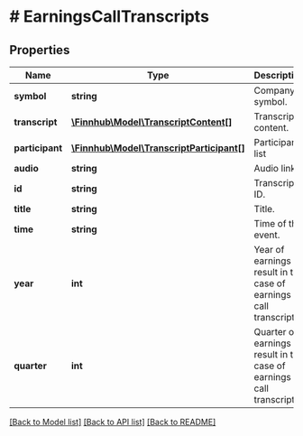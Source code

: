 # # EarningsCallTranscripts

## Properties

Name | Type | Description | Notes
------------ | ------------- | ------------- | -------------
**symbol** | **string** | Company symbol. | [optional]
**transcript** | [**\Finnhub\Model\TranscriptContent[]**](TranscriptContent.md) | Transcript content. | [optional]
**participant** | [**\Finnhub\Model\TranscriptParticipant[]**](TranscriptParticipant.md) | Participant list | [optional]
**audio** | **string** | Audio link. | [optional]
**id** | **string** | Transcript&#39;s ID. | [optional]
**title** | **string** | Title. | [optional]
**time** | **string** | Time of the event. | [optional]
**year** | **int** | Year of earnings result in the case of earnings call transcript. | [optional]
**quarter** | **int** | Quarter of earnings result in the case of earnings call transcript. | [optional]

[[Back to Model list]](../../README.md#models) [[Back to API list]](../../README.md#endpoints) [[Back to README]](../../README.md)
